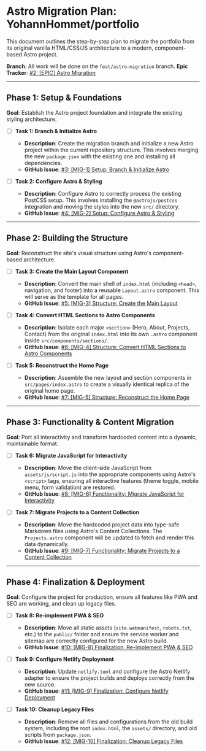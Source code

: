 # Astro Migration Plan: YohannHommet/portfolio

This document outlines the step-by-step plan to migrate the portfolio from its original vanilla HTML/CSS/JS architecture to a modern, component-based Astro project.

**Branch**: All work will be done on the `feat/astro-migration` branch.
**Epic Tracker**: [#2: [EPIC] Astro Migration](https://github.com/YohannHommet/portfolio/issues/2)

---

## Phase 1: Setup & Foundations

**Goal**: Establish the Astro project foundation and integrate the existing styling architecture.

- [ ] **Task 1: Branch & Initialize Astro**
    - **Description**: Create the migration branch and initialize a new Astro project within the current repository structure. This involves merging the new `package.json` with the existing one and installing all dependencies.
    - **GitHub Issue**: [#3: [MIG-1] Setup: Branch & Initialize Astro](https://github.com/YohannHommet/portfolio/issues/3)

- [ ] **Task 2: Configure Astro & Styling**
    - **Description**: Configure Astro to correctly process the existing PostCSS setup. This involves installing the `@astrojs/postcss` integration and moving the styles into the new `src/` directory.
    - **GitHub Issue**: [#4: [MIG-2] Setup: Configure Astro & Styling](https://github.com/YohannHommet/portfolio/issues/4)

---

## Phase 2: Building the Structure

**Goal**: Reconstruct the site's visual structure using Astro's component-based architecture.

- [ ] **Task 3: Create the Main Layout Component**
    - **Description**: Convert the main shell of `index.html` (including `<head>`, navigation, and footer) into a reusable `Layout.astro` component. This will serve as the template for all pages.
    - **GitHub Issue**: [#5: [MIG-3] Structure: Create the Main Layout](https://github.com/YohannHommet/portfolio/issues/5)

- [ ] **Task 4: Convert HTML Sections to Astro Components**
    - **Description**: Isolate each major `<section>` (Hero, About, Projects, Contact) from the original `index.html` into its own `.astro` component inside `src/components/sections/`.
    - **GitHub Issue**: [#6: [MIG-4] Structure: Convert HTML Sections to Astro Components](https://github.com/YohannHommet/portfolio/issues/6)

- [ ] **Task 5: Reconstruct the Home Page**
    - **Description**: Assemble the new layout and section components in `src/pages/index.astro` to create a visually identical replica of the original home page.
    - **GitHub Issue**: [#7: [MIG-5] Structure: Reconstruct the Home Page](https://github.com/YohannHommet/portfolio/issues/7)

---

## Phase 3: Functionality & Content Migration

**Goal**: Port all interactivity and transform hardcoded content into a dynamic, maintainable format.

- [ ] **Task 6: Migrate JavaScript for Interactivity**
    - **Description**: Move the client-side JavaScript from `assets/js/script.js` into the appropriate components using Astro's `<script>` tags, ensuring all interactive features (theme toggle, mobile menu, form validation) are restored.
    - **GitHub Issue**: [#8: [MIG-6] Functionality: Migrate JavaScript for Interactivity](https://github.com/YohannHommet/portfolio/issues/8)

- [ ] **Task 7: Migrate Projects to a Content Collection**
    - **Description**: Move the hardcoded project data into type-safe Markdown files using Astro's Content Collections. The `Projects.astro` component will be updated to fetch and render this data dynamically.
    - **GitHub Issue**: [#9: [MIG-7] Functionality: Migrate Projects to a Content Collection](https://github.com/YohannHommet/portfolio/issues/9)

---

## Phase 4: Finalization & Deployment

**Goal**: Configure the project for production, ensure all features like PWA and SEO are working, and clean up legacy files.

- [ ] **Task 8: Re-implement PWA & SEO**
    - **Description**: Move all static assets (`site.webmanifest`, `robots.txt`, etc.) to the `public/` folder and ensure the service worker and sitemap are correctly configured for the new Astro build.
    - **GitHub Issue**: [#10: [MIG-8] Finalization: Re-implement PWA & SEO](https://github.com/YohannHommet/portfolio/issues/10)

- [ ] **Task 9: Configure Netlify Deployment**
    - **Description**: Update `netlify.toml` and configure the Astro Netlify adapter to ensure the project builds and deploys correctly from the new source.
    - **GitHub Issue**: [#11: [MIG-9] Finalization: Configure Netlify Deployment](https://github.com/YohannHommet/portfolio/issues/11)

- [ ] **Task 10: Cleanup Legacy Files**
    - **Description**: Remove all files and configurations from the old build system, including the root `index.html`, the `assets/` directory, and old scripts from `package.json`.
    - **GitHub Issue**: [#12: [MIG-10] Finalization: Cleanup Legacy Files](https://github.com/YohannHommet/portfolio/issues/12) 